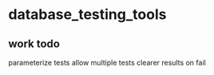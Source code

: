 # database_testing_tools

## work todo
parameterize tests
allow multiple tests
clearer results on fail